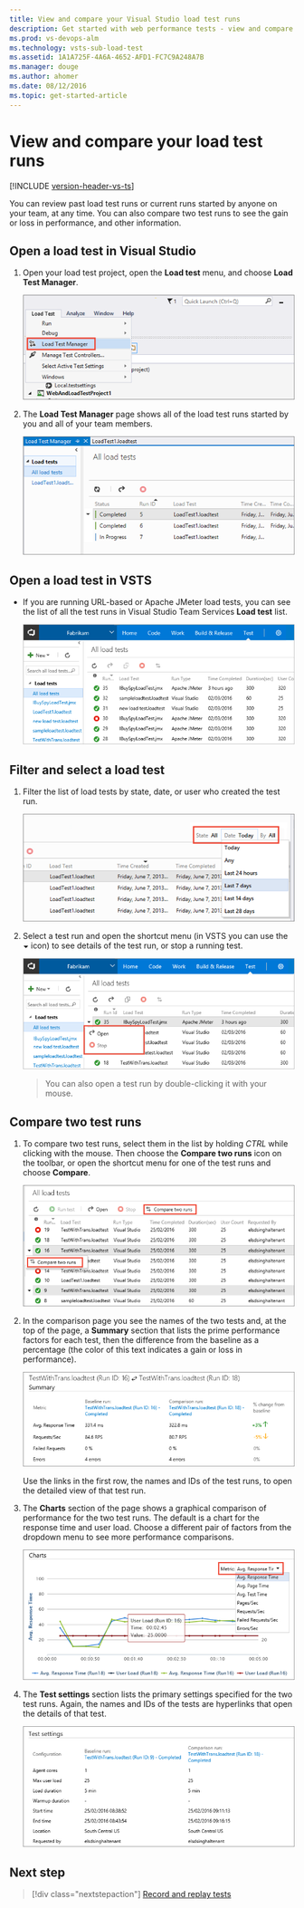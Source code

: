 ```yaml
---
title: View and compare your Visual Studio load test runs 
description: Get started with web performance tests - view and compare your VSTS load test runs
ms.prod: vs-devops-alm
ms.technology: vsts-sub-load-test
ms.assetid: 1A1A725F-4A6A-4652-AFD1-FC7C9A248A7B
ms.manager: douge
ms.author: ahomer
ms.date: 08/12/2016
ms.topic: get-started-article
---
```


# View and compare your load test runs

[!INCLUDE [version-header-vs-ts](_shared/version-header-vs-ts.md)] 

You can review past load test runs or current runs started by 
anyone on your team, at any time. You can also compare two
test runs to see the gain or loss in performance, and other
information.

<a name="openvs"></a>
## Open a load test in Visual Studio

1. Open your load test project, open the **Load test** menu, and choose
   **Load Test Manager**. 

   ![Open Load Test Manager](_img/performance-reports/LoadTestManager.png)

1. The **Load Test Manager** page shows all of the load test runs started by you 
   and all of your team members.

   ![View all the past and current load test runs](_img/performance-reports/LoadTestManagerView.png)

<a name="opents"></a>
## Open a load test in VSTS

* If you are running URL-based or Apache JMeter load tests, you
  can see the list of all the test runs in Visual Studio Team
  Services **Load test** list. 

  ![List of load test runs in Visual Studio Team Services](_img/performance-reports/LoadTestViewListTS.png)

<a name="filterselect"></a>
## Filter and select a load test

1. Filter the list of  load tests by state, date, or user who created the test run.

   ![Filter load test runs by state, date, or user](_img/performance-reports/LoadTestFilterView.png)

1. Select a test run and open the shortcut menu (in VSTS you can
   use the ![down arrow](_img/performance-reports/LoadTestListMenu-icon.png) 
   icon) to see details of the test run, or stop a running test. 

   ![Shortcut menu commands for a test run](_img/performance-reports/LoadTestListShortcutMenu.png)

   >You can also open a test run by double-clicking it with your mouse.

<a name="comparetests"></a>
## Compare two test runs

1. To compare two test runs, select them in the list by
   holding _CTRL_ while clicking with the mouse. Then choose
   the **Compare two runs** icon on the toolbar, or open the shortcut
   menu for one of the test runs and choose **Compare**.

   ![Comparing two test runs](_img/performance-reports/LoadTestSelectTwoCompare.png)

1. In the comparison page you see the names of the two tests
   and, at the top of the page, a **Summary** section that lists
   the prime performance factors for each test, then the difference
   from the baseline as a percentage (the color of this text 
   indicates a gain or loss in performance).  

   ![The Summary section of the test run comparison page](_img/performance-reports/LoadTestCompareSummaryView.png)

   Use the links in the first row, the names and IDs of the test
   runs, to open the detailed view of that test run.

1. The **Charts** section of the page shows a graphical comparison
   of performance for the two test runs. The default is a chart for
   the response time and user load. Choose a different pair of factors
   from the dropdown menu to see more performance comparisons.

   ![The Charts section of the test run comparison page](_img/performance-reports/LoadTestCompareChartsView.png)

1. The **Test settings** section lists the primary settings 
   specified for the two test runs. Again, the names and IDs
   of the tests are hyperlinks that open the details of that test.

   ![The Test Settings section of the test run comparison page](_img/performance-reports/LoadTestCompareTestSettings.png)

## Next step

> [!div class="nextstepaction"]
> [Record and replay tests](record-and-replay-cloud-load-tests.md)
